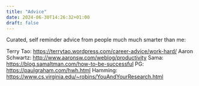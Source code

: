 ```yaml
---
title: "Advice"
date: 2024-06-30T14:26:32+01:00
draft: false
---
```


Curated, self reminder advice from people much much smarter than me:

Terry Tao: https://terrytao.wordpress.com/career-advice/work-hard/
Aaron Schwartz: http://www.aaronsw.com/weblog/productivity
Sama: https://blog.samaltman.com/how-to-be-successful
PG: https://paulgraham.com/hwh.html
Hamming: https://www.cs.virginia.edu/~robins/YouAndYourResearch.html
